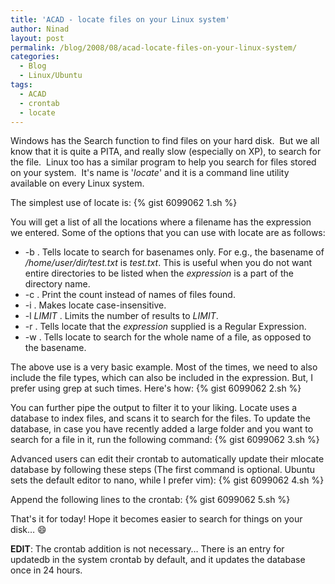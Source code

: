 ```yaml
---
title: 'ACAD - locate files on your Linux system'
author: Ninad
layout: post
permalink: /blog/2008/08/acad-locate-files-on-your-linux-system/
categories:
  - Blog
  - Linux/Ubuntu
tags:
  - ACAD
  - crontab
  - locate
---
```

Windows has the Search function to find files on your hard disk.  But we all know that it is quite a PITA, and really slow (especially on XP), to search for the file.  Linux too has a similar program to help you search for files stored on your system.  It's name is '*locate*' and it is a command line utility available on every Linux system.

The simplest use of locate is: {% gist 6099062 1.sh %}

You will get a list of all the locations where a filename has the expression we entered. Some of the options that you can use with locate are as follows:

  * -b . Tells locate to search for basenames only. For e.g., the basename of */home/user/dir/test.txt* is *test.txt*. This is useful when you do not want entire directories to be listed when the *expression* is a part of the directory name.
  * -c . Print the count instead of names of files found.
  * -i . Makes locate case-insensitive.
  * -l *LIMIT* . Limits the number of results to *LIMIT*.
  * -r . Tells locate that the *expression* supplied is a Regular Expression.
  * -w . Tells locate to search for the whole name of a file, as opposed to the basename.

The above use is a very basic example. Most of the times, we need to also include the file types, which can also be included in the expression. But, I prefer using grep at such times. Here's how: {% gist 6099062 2.sh %}

You can further pipe the output to filter it to your liking. Locate uses a database to index files, and scans it to search for the files. To update the database, in case you have recently added a large folder and you want to search for a file in it, run the following command: {% gist 6099062 3.sh %}

Advanced users can edit their crontab to automatically update their mlocate database by following these steps (The first command is optional. Ubuntu sets the default editor to nano, while I prefer vim): {% gist 6099062 4.sh %}

Append the following lines to the crontab: {% gist 6099062 5.sh %}

That's it for today! Hope it becomes easier to search for things on your disk&#8230; :smile:

**EDIT**: The crontab addition is not necessary&#8230; There is an entry for updatedb in the system crontab by default, and it updates the database once in 24 hours.
